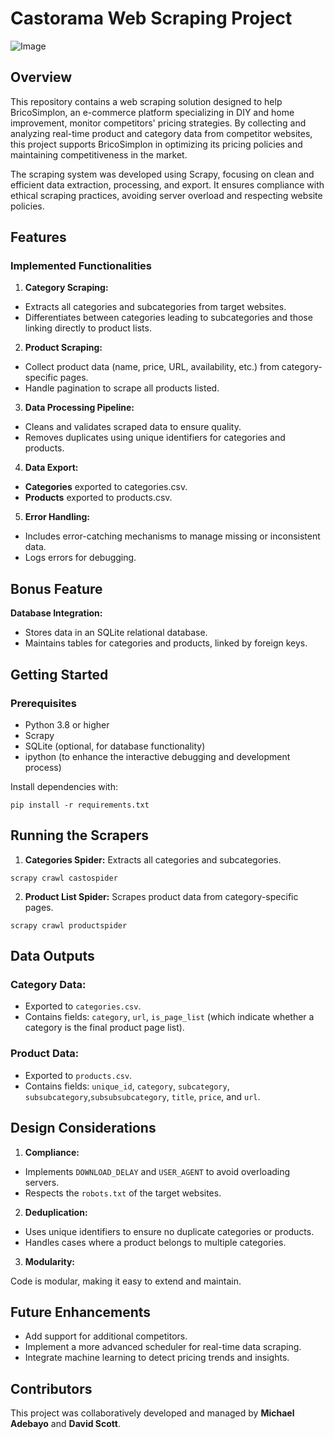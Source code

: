 # Castorama Web Scraping Project

![Image](https://github.com/user-attachments/assets/20140b4a-4c59-487e-9e5a-92ca9f9a7d16)

## Overview

This repository contains a web scraping solution designed to help BricoSimplon, an e-commerce platform specializing in DIY and home improvement, monitor competitors' pricing strategies. By collecting and analyzing real-time product and category data from competitor websites, this project supports BricoSimplon in optimizing its pricing policies and maintaining competitiveness in the market.

The scraping system was developed using Scrapy, focusing on clean and efficient data extraction, processing, and export. It ensures compliance with ethical scraping practices, avoiding server overload and respecting website policies.

## Features

### Implemented Functionalities

1. **Category Scraping:**

- Extracts all categories and subcategories from target websites.
- Differentiates between categories leading to subcategories and those linking directly to product lists.


2. **Product Scraping:**

- Collect product data (name, price, URL, availability, etc.) from category-specific pages.
- Handle pagination to scrape all products listed.

3. **Data Processing Pipeline:**

- Cleans and validates scraped data to ensure quality.
- Removes duplicates using unique identifiers for categories and products.

4. **Data Export:**

- **Categories** exported to categories.csv.
- **Products** exported to products.csv.

5. **Error Handling:**

- Includes error-catching mechanisms to manage missing or inconsistent data.
- Logs errors for debugging.


## Bonus Feature

**Database Integration:**
- Stores data in an SQLite relational database.
- Maintains tables for categories and products, linked by foreign keys.


## Getting Started

### Prerequisites

- Python 3.8 or higher
- Scrapy
- SQLite (optional, for database functionality)
- ipython (to enhance the interactive debugging and development process)

Install dependencies with:

```
pip install -r requirements.txt
````

## Running the Scrapers

1. **Categories Spider:** Extracts all categories and subcategories.
```
scrapy crawl castospider
```
2. **Product List Spider:** Scrapes product data from category-specific pages.

```
scrapy crawl productspider
````

## Data Outputs

### Category Data:

- Exported to `categories.csv`.
- Contains fields: `category`, `url`, `is_page_list` (which indicate whether a category is the final product page list).

### Product Data:

- Exported to `products.csv`.
- Contains fields: `unique_id`, `category`, `subcategory`, `subsubcategory`,`subsubsubcategory`, `title`, `price`, and `url`.

## Design Considerations

1. **Compliance:**

- Implements `DOWNLOAD_DELAY` and `USER_AGENT` to avoid overloading servers.
- Respects the `robots.txt` of the target websites.

2. **Deduplication:**

- Uses unique identifiers to ensure no duplicate categories or products.
- Handles cases where a product belongs to multiple categories.

3. **Modularity:**

Code is modular, making it easy to extend and maintain.


## Future Enhancements

- Add support for additional competitors.
- Implement a more advanced scheduler for real-time data scraping.
- Integrate machine learning to detect pricing trends and insights.

## Contributors

This project was collaboratively developed and managed by **Michael Adebayo** and **David Scott**.
